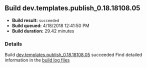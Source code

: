 ## Build dev.templates.publish_0.18.18108.05
- **Build result:** `succeeded`
- **Build queued:** 4/18/2018 12:41:50 PM
- **Build duration:** 29.42 minutes
### Details
Build [dev.templates.publish_0.18.18108.05](https://winappstudio.visualstudio.com/web/build.aspx?pcguid=a4ef43be-68ce-4195-a619-079b4d9834c2&builduri=vstfs%3a%2f%2f%2fBuild%2fBuild%2f25520) succeeded
Find detailed information in the [build log files](https://uwpctdiags.blob.core.windows.net/buildlogs/dev.templates.publish_0.18.18108.05_logs.zip)
